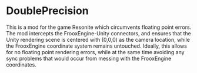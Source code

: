 # DoublePrecision

This is a mod for the game Resonite which circumvents floating point errors. The mod intercepts the FrooxEngine-Unity connectors, and ensures that the Unity rendering scene is centered with (0,0,0) as the camera location, while the FrooxEngine coordinate system remains untouched.
Ideally, this allows for no floating point rendering errors, while at the same time avoiding any sync problems that would occur from messing with the FrooxEngine coordinates.